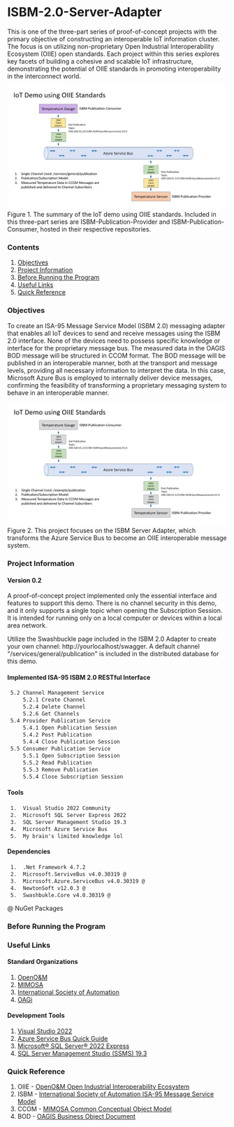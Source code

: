 # ISBM-2.0-Server-Adapter

This is one of the three-part series of proof-of-concept projects with the primary objective of constructing an interoperable IoT information cluster. The focus is on utilizing non-proprietary Open Industrial Interoperability Ecosystem (OIIE) open standards. Each project within this series explores key facets of building a cohesive and scalable IoT infrastructure, demonstrating the potential of OIIE standards in promoting interoperability in the interconnect world.

![image](/Documents/Images/IoT-Demo.jpg)
Figure 1.  The summary of the IoT demo using OIIE standards. Included in this three-part series are ISBM-Publication-Provider and ISBM-Publication-Consumer, hosted in their respective repositories.

### Contents
  
   1. [Objectives](#Objectives)
   2. [Project Information](#Project-Information)
   3. [Before Running the Program](#Before-Running-the-Program)
   4. [Useful Links](#Useful-Links)
   5. [Quick Reference](#Quick-Reference)
  
### Objectives

To create an ISA-95 Message Service Model (ISBM 2.0) messaging adapter that enables all IoT devices to send and receive messages using the ISBM 2.0 interface. None of the devices need to possess specific knowledge or interface for the proprietary message bus. The measured data in the OAGIS BOD message will be structured in CCOM format. The BOD message will be published in an interoperable manner, both at the transport and message levels, providing all necessary information to interpret the data. In this case, Microsoft Azure Bus is employed to internally deliver device messages, confirming the feasibility of transforming a proprietary messaging system to behave in an interoperable manner.

![image](/Documents/Images/IoT-Demo-ISBM-Server-Adapter.jpg)
Figure 2.  This project focuses on the ISBM Server Adapter, which transforms the Azure Service Bus to become an OIIE interoperable message system.

### Project Information

#### Version 0.2

A proof-of-concept project implemented only the essential interface and features to support this demo. There is no channel security in this demo, and it only supports a single topic when opening the Subscription Session. It is intended for running only on a local computer or devices within a local area network.

Utilize the Swashbuckle page included in the ISBM 2.0 Adapter to create your own channel: http://yourlocalhost/swagger. A default channel "/services/general/publication" is included in the distributed database for this demo.

#### Implemented ISA-95 ISBM 2.0 RESTful Interface
     
     5.2 Channel Management Service
         5.2.1 Create Channel 
         5.2.4 Delete Channel
         5.2.6 Get Channels
     5.4 Provider Publication Service
         5.4.1 Open Publication Session
         5.4.2 Post Publication
         5.4.4 Close Publication Session  
     5.5 Consumer Publication Service
         5.5.1 Open Subscription Session
         5.5.2 Read Publication
         5.5.3 Remove Publication
         5.5.4 Close Subscription Session
         
#### Tools
     1.  Visual Studio 2022 Community
     2.  Microsoft SQL Server Express 2022
     3.  SQL Server Management Studio 19.3
     4.  Microsoft Azure Service Bus
     5.  My brain's limited knowledge lol
     
#### Dependencies
     1.  .Net Framework 4.7.2
     2.  Microsoft.ServiveBus v4.0.30319 @
     3.  Microsoft.Azure.ServiceBus v4.0.30319 @
     4.  NewtonSoft v12.0.3 @
     5.  Swashbukle.Core v4.0.30319 @
 
@ NuGet Packages

### Before Running the Program

<configuration>
  <connectionStrings>
    <add name="ISBMAdapter" connectionString="Data Source=YourSQLServer;Initial Catalog=YourDatabase;User ID=YourUserID;Password=YourPassword" providerName="System.Data.SqlClient" />
    <add name="AzureBus" connectionString="YourAzureBusSAS" />
  </connectionStrings>

### Useful Links

#### Standard Organizations
   1. [OpenO&M](https://openoandm.org/)
   2. [MIMOSA](https://www.mimosa.org/)
   3. [International Society of Automation](https://www.isa.org/)
   4. [OAGi](https://oagi.org/)

#### Development Tools
   1. [Visual Studio 2022](https://visualstudio.microsoft.com/downloads/)
   2. [Azure Service Bus Quick Guide](https://docs.microsoft.com/en-us/azure/service-bus-messaging/service-bus-quickstart-topics-subscriptions-portal)
   3. [Microsoft® SQL Server® 2022 Express](https://www.microsoft.com/en-gb/download/details.aspx?id=104781)
   4. [SQL Server Management Studio (SSMS) 19.3](https://learn.microsoft.com/en-us/sql/ssms/download-sql-server-management-studio-ssms?view=sql-server-ver16#download-ssms)

### Quick Reference

   1. OIIE - [OpenO&M Open Industrial Interoperability Ecosystem](https://www.mimosa.org/open-industrial-interoperability-ecosystem-oiie/)
   2. ISBM - [International Society of Automation ISA-95 Message Service Model](https://openoandm.org/files/standards/ISBM-2.0.pdf)
   3. CCOM - [MIMOSA Common Conceptual Object Model](https://www.mimosa.org/mimosa-ccom/)
   4. BOD - [OAGIS Business Object Document](https://www.oagidocs.org/docs/)
